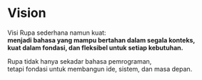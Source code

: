 # Vision

Visi Rupa sederhana namun kuat:  
**menjadi bahasa yang mampu bertahan dalam segala konteks,  
kuat dalam fondasi, dan fleksibel untuk setiap kebutuhan.**

Rupa tidak hanya sekadar bahasa pemrograman,  
tetapi fondasi untuk membangun ide, sistem, dan masa depan.
